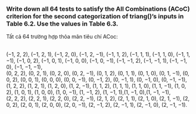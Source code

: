 ### Write down all 64 tests to satisfy the All Combinations (ACoC) criterion for the second categorization of triang()’s inputs in Table 6.2. Use the values in Table 6.3.

Tất cả 64 trường hợp thỏa mãn tiêu chí ACoc: <br><br>

(−1, 2, 2), (−1, 2, 1), (−1, 2, 0), (−1, 2, −1), (−1, 1, 2), (−1, 1, 1), (−1, 1, 0), (−1, 1, −1), (−1, 0, 2), (−1, 0, 1), (−1, 0, 0), (−1, 0, −1), (−1, −1, 2), (−1, −1, 1), (−1, −1, 0), (−1, −1, −1), <br>
(0, 2, 2), (0, 2, 1), (0, 2, 0), (0, 2, −1), (0, 1, 2), (0, 1, 1), (0, 1, 0), (0, 1, −1), (0, 0, 2), (0, 0, 1), (0, 0, 0), (0, 0, −1), (0, −1, 2), (0, −1, 1), (0, −1, 0), (0, −1, −1), <br>
(1, 2, 2), (1, 2, 1), (1, 2, 0), (1, 2, −1), (1, 1, 2), (1, 1, 1), (1, 1, 0), (1, 1, −1), (1, 0, 2), (1, 0, 1), (1, 0, 0), (1, 0, −1), (1, −1, 2), (1, −1, 1),(1, −1, 0),(1, −1, −1), <br>
(2, 2, 2), (2, 2, 1), (2, 2, 0), (2, 2, −1), (2, 1, 2), (2, 1, 1), (2, 1, 0), (2, 1, −1), (2, 0, 2), (2, 0, 1), (2, 0, 0), (2, 0, −1), (2, −1, 2), (2, −1, 1), (2, −1, 0), (2, −1, −1).
